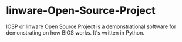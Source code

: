 # linware-Open-Source-Project
lOSP or linware Open Source Project is a demonstrational software for demonstrating on how BIOS works. It's written in Python.
